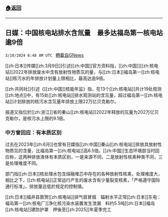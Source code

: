 ###  [:house:返回](README.md)
---


## 日媒：中国核电站排水含氚量　最多达福岛第一核电站逾9倍
`3/10/2024 6:48 AM UTC ` [轉載自GNews](https://gnews.org/articles/2381217)

[[zh:日本]]传媒[[zh:3月9日]]引述[[zh:中国]]官方资料指，[[zh:中国]][[zh:核电站]]2022年排放废水中含有放射性物质氚的量，与[[zh:日本]]福岛第一[[zh:核电站]]核污水的年排放计划量上限相比，最高达逾9倍。

[[zh:共同社]]引述《[[zh:中国]]核能年监》指，在13个[[zh:核电站]]共计19处观测[[zh:地点]]中，有15处[[zh:核电站]]排水观测站的含氚量，超过福岛第一[[zh:核电站]]计划排放的核污水含氚量年排放上限22万亿贝克勒尔。

报道又指位於[[zh:浙江]]省的秦山[[zh:核电站]]2022年释放的氚量为202万亿贝克勒尔，是核污水上限的9.1倍。

### 中方曾回应：有本质区别

过去在2023年[[zh:6月]]也曾有日媒指[[zh:中国]]秦山[[zh:核电站]]排放具放射性物质氚的含量，比福岛第一[[zh:核电站]]高6.5倍。[[zh:中国]]生态环境部当时回应称，这两种排放液体有本质区别，一是来源不同，二是放射性核素种类不同，三是处理难度不同。

部门指[[zh:日本]]核处理水包含熔融堆芯中存在的各种放射性核素，处理难度大，相比之下，[[zh:核电站]]正常运行产生的废水含有少量裂变核素，「严格遵守国际通行标准」，排放量远低於规定的控制值。

[[zh:日本]]福井县敦贺[[zh:核电站]]排气扇冒烟　辐射水平正常[[zh:日本]]东电：福岛第一[[zh:核电厂]]净化核污染水装置发生泄漏　料约5.5吨[[zh:日本]]福岛[[zh:核电站]]建防护罩　押後至[[zh:2025]]年夏季完工
